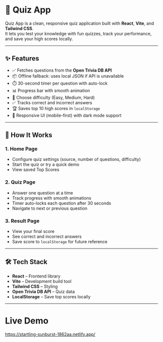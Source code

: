 
# 🎯 Quiz App

Quiz App is a clean, responsive quiz application built with **React**, **Vite**, and **Tailwind CSS**.  
It lets you test your knowledge with fun quizzes, track your performance, and save your high scores locally.

---

## ✨ Features

- ✅ Fetches questions from the **Open Trivia DB API**
- 📦 Offline fallback: uses local JSON if API is unavailable
- ⏱️ 30-second timer per question with auto-lock
- 📊 Progress bar with smooth animation
- 🎯 Choose difficulty (Easy, Medium, Hard)
- ✅ Tracks correct and incorrect answers
- 🏆 Saves top 10 high scores in `localStorage`
- 📱 Responsive UI (mobile-first) with dark mode support

---

## 🚀 How It Works

### 1. Home Page
- Configure quiz settings (source, number of questions, difficulty)
- Start the quiz or try a quick demo
- View saved Top Scores

### 2. Quiz Page
- Answer one question at a time
- Track progress with smooth animations
- Timer auto-locks each question after 30 seconds
- Navigate to next or previous question

### 3. Result Page
- View your final score
- See correct and incorrect answers
- Save score to `localStorage` for future reference

---

## 🛠️ Tech Stack
- **React** – Frontend library
- **Vite** – Development build tool
- **Tailwind CSS** – Styling
- **Open Trivia DB API** – Quiz data
- **LocalStorage** – Save top scores locally

---

# Live Demo

https://startling-sunburst-1862aa.netlify.app/
